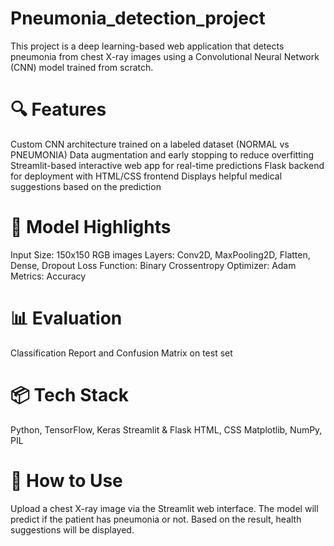 # Pneumonia_detection_project
This project is a deep learning-based web application that detects pneumonia from chest X-ray images using a Convolutional Neural Network (CNN) model trained from scratch.

# 🔍 Features
Custom CNN architecture trained on a labeled dataset (NORMAL vs PNEUMONIA)
Data augmentation and early stopping to reduce overfitting
Streamlit-based interactive web app for real-time predictions
Flask backend for deployment with HTML/CSS frontend
Displays helpful medical suggestions based on the prediction

# 🧠 Model Highlights
Input Size: 150x150 RGB images
Layers: Conv2D, MaxPooling2D, Flatten, Dense, Dropout
Loss Function: Binary Crossentropy
Optimizer: Adam
Metrics: Accuracy

# 📊 Evaluation
Classification Report and Confusion Matrix on test set

# 📦 Tech Stack
Python, TensorFlow, Keras
Streamlit & Flask
HTML, CSS
Matplotlib, NumPy, PIL

# 🚀 How to Use
Upload a chest X-ray image via the Streamlit web interface.
The model will predict if the patient has pneumonia or not.
Based on the result, health suggestions will be displayed.
